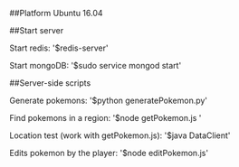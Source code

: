 
##Platform
Ubuntu 16.04

##Start server

Start redis:
'$redis-server'

Start mongoDB:
'$sudo service mongod start'

##Server-side scripts

Generate pokemons:
'$python generatePokemon.py'

Find pokemons in a region:
'$node getPokemon.js ' 

Location test (work with getPokemon.js):
'$java DataClient'

Edits pokemon by the player:
'$node editPokemon.js'

